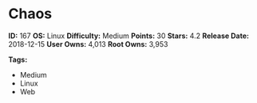 # Chaos

**ID:** 167
**OS:** Linux
**Difficulty:** Medium
**Points:** 30
**Stars:** 4.2
**Release Date:** 2018-12-15
**User Owns:** 4,013
**Root Owns:** 3,953

**Tags:**
- Medium
- Linux
- Web

